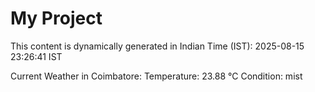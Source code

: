 # My Project

This content is dynamically generated in Indian Time (IST): 2025-08-15 23:26:41 IST


Current Weather in Coimbatore:
Temperature: 23.88 °C
Condition: mist
